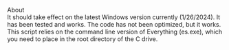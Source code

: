 About  
It should take effect on the latest Windows version currently (1/26/2024). It has been tested and works. The code has not been optimized, but it works.  
This script relies on the command line version of Everything (es.exe), which you need to place in the root directory of the C drive.
